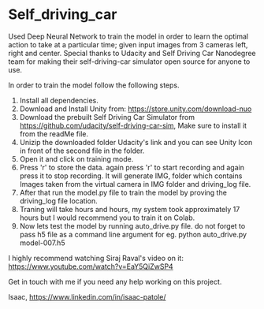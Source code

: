 # Self_driving_car
Used Deep Neural Network to train the model in order to learn the optimal action to take at a particular time; given input images from 3 cameras left, right and center. 
Special thanks to Udacity and Self Driving Car Nanodegree team for making their self-driving-car simulator open source for anyone to use.

In order to train the model follow the following steps.
1) Install all dependencies.
2) Download and Install Unity from: https://store.unity.com/download-nuo
3) Download the prebuilt Self Driving Car Simulator from https://github.com/udacity/self-driving-car-sim, Make sure to install it from the readMe file.
4) Unizip the downloaded folder Udacity's link and you can see Unity Icon in front of the second file in the folder.
5) Open it and click on training mode.
6) Press 'r' to store the data. again press 'r' to start recording and again press it to stop recording. It will generate IMG, folder which contains Images taken from the virtual camera in IMG folder and driving_log file. 
7) After that run the model.py file to train the model by proving the driving_log file location.
8) Traning will take hours and hours, my system took approximately 17 hours but I would recommend you to train it on Colab.
9) Now lets test the model by running auto_drive.py file. do not forget to pass h5 file as a command line argument for eg. python auto_drive.py model-007.h5


I highly recommend watching Siraj Raval's video on it: https://www.youtube.com/watch?v=EaY5QiZwSP4


Get in touch with me if you need any help working on this project.


Isaac,
https://www.linkedin.com/in/isaac-patole/
